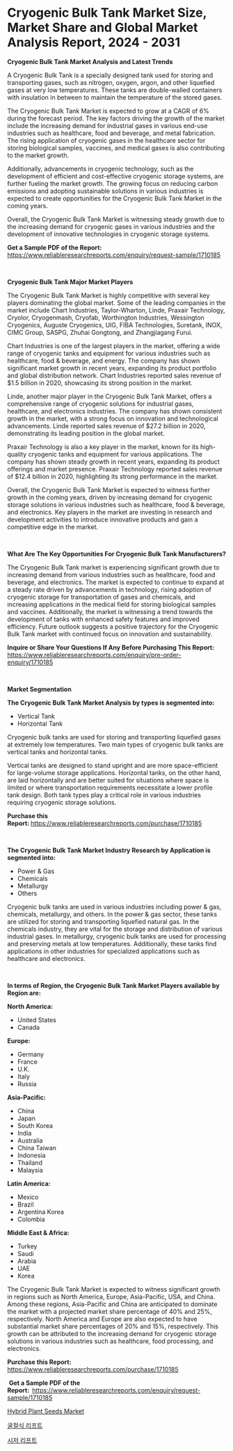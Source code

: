 <p><h1>Cryogenic Bulk Tank Market Size, Market Share and Global Market Analysis Report, 2024 - 2031</h1></p><p><strong>Cryogenic Bulk Tank Market Analysis and Latest Trends</strong></p>
<p><p>A Cryogenic Bulk Tank is a specially designed tank used for storing and transporting gases, such as nitrogen, oxygen, argon, and other liquefied gases at very low temperatures. These tanks are double-walled containers with insulation in between to maintain the temperature of the stored gases.</p><p>The Cryogenic Bulk Tank Market is expected to grow at a CAGR of 6% during the forecast period. The key factors driving the growth of the market include the increasing demand for industrial gases in various end-use industries such as healthcare, food and beverage, and metal fabrication. The rising application of cryogenic gases in the healthcare sector for storing biological samples, vaccines, and medical gases is also contributing to the market growth.</p><p>Additionally, advancements in cryogenic technology, such as the development of efficient and cost-effective cryogenic storage systems, are further fueling the market growth. The growing focus on reducing carbon emissions and adopting sustainable solutions in various industries is expected to create opportunities for the Cryogenic Bulk Tank Market in the coming years.</p><p>Overall, the Cryogenic Bulk Tank Market is witnessing steady growth due to the increasing demand for cryogenic gases in various industries and the development of innovative technologies in cryogenic storage systems.</p></p>
<p><strong>Get a Sample PDF of the Report:&nbsp;</strong> <a href="https://www.reliableresearchreports.com/enquiry/request-sample/1710185">https://www.reliableresearchreports.com/enquiry/request-sample/1710185</a></p>
<p>&nbsp;</p>
<p><strong>Cryogenic Bulk Tank Major Market Players</strong></p>
<p><p>The Cryogenic Bulk Tank Market is highly competitive with several key players dominating the global market. Some of the leading companies in the market include Chart Industries, Taylor-Wharton, Linde, Praxair Technology, Cryolor, Cryogenmash, Cryofab, Worthington Industries, Wessington Cryogenics, Auguste Cryogenics, UIG, FIBA Technologies, Suretank, INOX, CIMC Group, SASPG, Zhuhai Gongtong, and Zhangjiagang Furui.</p><p>Chart Industries is one of the largest players in the market, offering a wide range of cryogenic tanks and equipment for various industries such as healthcare, food & beverage, and energy. The company has shown significant market growth in recent years, expanding its product portfolio and global distribution network. Chart Industries reported sales revenue of $1.5 billion in 2020, showcasing its strong position in the market.</p><p>Linde, another major player in the Cryogenic Bulk Tank Market, offers a comprehensive range of cryogenic solutions for industrial gases, healthcare, and electronics industries. The company has shown consistent growth in the market, with a strong focus on innovation and technological advancements. Linde reported sales revenue of $27.2 billion in 2020, demonstrating its leading position in the global market.</p><p>Praxair Technology is also a key player in the market, known for its high-quality cryogenic tanks and equipment for various applications. The company has shown steady growth in recent years, expanding its product offerings and market presence. Praxair Technology reported sales revenue of $12.4 billion in 2020, highlighting its strong performance in the market.</p><p>Overall, the Cryogenic Bulk Tank Market is expected to witness further growth in the coming years, driven by increasing demand for cryogenic storage solutions in various industries such as healthcare, food & beverage, and electronics. Key players in the market are investing in research and development activities to introduce innovative products and gain a competitive edge in the market.</p></p>
<p>&nbsp;</p>
<p><strong>What Are The Key Opportunities For Cryogenic Bulk Tank Manufacturers?</strong></p>
<p><p>The Cryogenic Bulk Tank market is experiencing significant growth due to increasing demand from various industries such as healthcare, food and beverage, and electronics. The market is expected to continue to expand at a steady rate driven by advancements in technology, rising adoption of cryogenic storage for transportation of gases and chemicals, and increasing applications in the medical field for storing biological samples and vaccines. Additionally, the market is witnessing a trend towards the development of tanks with enhanced safety features and improved efficiency. Future outlook suggests a positive trajectory for the Cryogenic Bulk Tank market with continued focus on innovation and sustainability.</p></p>
<p><strong>Inquire or Share Your Questions If Any Before Purchasing This Report:</strong> <a href="https://www.reliableresearchreports.com/enquiry/pre-order-enquiry/1710185">https://www.reliableresearchreports.com/enquiry/pre-order-enquiry/1710185</a></p>
<p>&nbsp;</p>
<p><strong>Market Segmentation</strong></p>
<p><strong>The Cryogenic Bulk Tank Market Analysis by types is segmented into:</strong></p>
<p><ul><li>Vertical Tank</li><li>Horizontal Tank</li></ul></p>
<p><p>Cryogenic bulk tanks are used for storing and transporting liquefied gases at extremely low temperatures. Two main types of cryogenic bulk tanks are vertical tanks and horizontal tanks. </p><p>Vertical tanks are designed to stand upright and are more space-efficient for large-volume storage applications. Horizontal tanks, on the other hand, are laid horizontally and are better suited for situations where space is limited or where transportation requirements necessitate a lower profile tank design. Both tank types play a critical role in various industries requiring cryogenic storage solutions.</p></p>
<p><strong>Purchase this Report:&nbsp;</strong><a href="https://www.reliableresearchreports.com/purchase/1710185">https://www.reliableresearchreports.com/purchase/1710185</a></p>
<p>&nbsp;</p>
<p><strong>The Cryogenic Bulk Tank Market Industry Research by Application is segmented into:</strong></p>
<p><ul><li>Power & Gas</li><li>Chemicals</li><li>Metallurgy</li><li>Others</li></ul></p>
<p><p>Cryogenic bulk tanks are used in various industries including power & gas, chemicals, metallurgy, and others. In the power & gas sector, these tanks are utilized for storing and transporting liquefied natural gas. In the chemicals industry, they are vital for the storage and distribution of various industrial gases. In metallurgy, cryogenic bulk tanks are used for processing and preserving metals at low temperatures. Additionally, these tanks find applications in other industries for specialized applications such as healthcare and electronics.</p></p>
<p>&nbsp;</p>
<p><strong>In terms of Region, the Cryogenic Bulk Tank Market Players available by Region are:</strong></p>
<p>
    <p> <strong> North America: </strong>
        <ul>
            <li>United States</li>
            <li>Canada</li>
        </ul>
        </p> 
    <p> <strong> Europe: </strong>
        <ul>
            <li>Germany</li>
            <li>France</li>
            <li>U.K.</li>
            <li>Italy</li>
            <li>Russia</li>
        </ul>
        </p> 
    <p> <strong> Asia-Pacific: </strong>
        <ul>
            <li>China</li>
            <li>Japan</li>
            <li>South Korea</li>
            <li>India</li>
            <li>Australia</li>
            <li>China Taiwan</li>
            <li>Indonesia</li>
            <li>Thailand</li>
            <li>Malaysia</li>
        </ul>
        </p> 
    <p> <strong> Latin America: </strong>
        <ul>
            <li>Mexico</li>
            <li>Brazil</li>
            <li>Argentina Korea</li>
            <li>Colombia</li>
        </ul>
        </p> 
    <p> <strong> Middle East & Africa: </strong>
        <ul>
            <li>Turkey</li>
            <li>Saudi</li>
            <li>Arabia</li>
            <li>UAE</li>
            <li>Korea</li>
        </ul>
    </p>
    </p>
<p><p>The Cryogenic Bulk Tank Market is expected to witness significant growth in regions such as North America, Europe, Asia-Pacific, USA, and China. Among these regions, Asia-Pacific and China are anticipated to dominate the market with a projected market share percentage of 40% and 25%, respectively. North America and Europe are also expected to have substantial market share percentages of 20% and 15%, respectively. This growth can be attributed to the increasing demand for cryogenic storage solutions in various industries such as healthcare, food processing, and electronics.</p></p>
<p><strong>Purchase this Report: </strong><a href="https://www.reliableresearchreports.com/purchase/1710185">https://www.reliableresearchreports.com/purchase/1710185</a></p>
<p>&nbsp;<strong>Get a Sample PDF of the Report:&nbsp;&nbsp;</strong><a href="https://www.reliableresearchreports.com/enquiry/request-sample/1710185">https://www.reliableresearchreports.com/enquiry/request-sample/1710185</a></p>
<p><strong></strong></p>
<p><p><a href="https://nifty-kite-d51.notion.site/Hybrid-Plant-Seeds-Market-Research-Report-Reveals-The-Latest-Trends-And-Opportunities-of-this-Market-48c74e389fa94085835a5d7892b61ea4">Hybrid Plant Seeds Market</a></p><p><a href="https://github.com/CliftonFisher9067/Market-Research-Report-List-1/blob/main/48663074925.md">굴절식 리프트</a></p><p><a href="https://github.com/fernandotryO5lson96765/Market-Research-Report-List-1/blob/main/62710684926.md">시저 리프트</a></p></p>